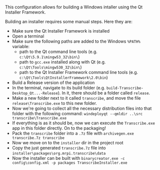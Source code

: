 This configuration allows for building a Windows intaller using the Qt Installer Framework.

Building an installer requires some manual steps. Here they are:

* Make sure the Qt Installer Framework is installed
* Open a terminal
* Make sure the following paths are added to the Windows `%PATH%` variable:
  * path to the Qt command line tools (e.g. `c:\Qt\5.9.1\mingw53_32\bin\`)
  * path to `gcc.exe` installed along with Qt (e.g. `c:\Qt\Tools\mingw530_32\bin\`)
  * path to the Qt Installer Framework command line tools (e.g. `c:\Qt\Tools\QtInstallerFramework\2.0\bin`)
* Build a Release version of the application
* In the terminal, navigate to its build folder (e.g. `build-Transcribe-Desktop_Qt...-Release`). In it, there should be a folder called `release`.
* Make a new folder next to it called `transcribe`, and move the file `release\Transcribe.exe` to this new folder.
* Now we're going to collect all the necessary distribution files into that folder with the following command: `windeployqt --qmldir ..\src transcribe\Transcribe.exe`
* If everything is as it should be, now we can execute the `Transcribe.exe` app in this folder directly. On to the packaging!
* Pack the `transcribe` folder into a `.7z` file with `archivegen.exe transcribe.7z transcribe`
* Now we move on to the `installer` dir in the project root
* Copy the just generated `transcribe.7z` file into `installer\packages\org.mrpi.transcribe\data`
* Now the installer can be built with `binarycreator.exe -c config\config.xml -p packages TranscribeInstaller.exe`
